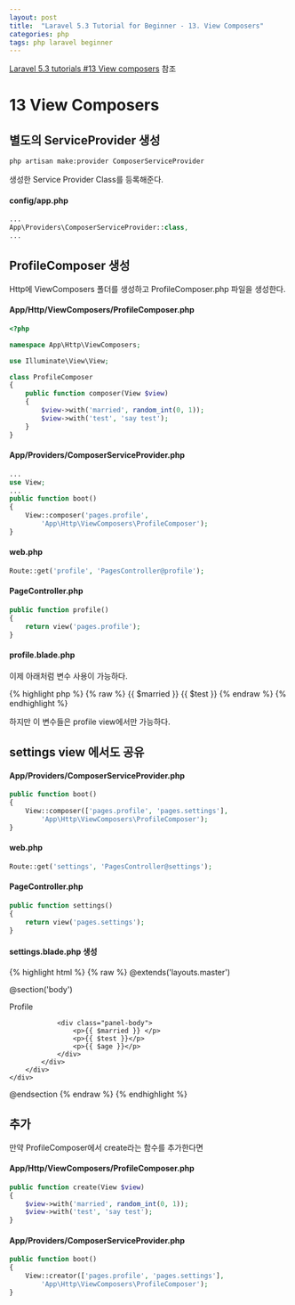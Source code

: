 ```yaml
---
layout: post
title:  "Laravel 5.3 Tutorial for Beginner - 13. View Composers"
categories: php
tags: php laravel beginner
---
```

[Laravel 5.3 tutorials #13 View composers](https://www.youtube.com/watch?v=RvtARi5BlF0&index=13&list=PL3ZhWMazGi9IYymniZgqwnYuPFDvaEHJb) 참조

# 13 View Composers

## 별도의 ServiceProvider 생성
```bash
php artisan make:provider ComposerServiceProvider
```

생성한 Service Provider Class를 등록해준다.

#### config/app.php
```php
...
App\Providers\ComposerServiceProvider::class,
...
```

## ProfileComposer 생성
Http에 ViewComposers 폴더를 생성하고 ProfileComposer.php 파일을 생성한다.

#### App/Http/ViewComposers/ProfileComposer.php
```php
<?php

namespace App\Http\ViewComposers;

use Illuminate\View\View;

class ProfileComposer
{
    public function composer(View $view)
    {
        $view->with('married', random_int(0, 1));
        $view->with('test', 'say test');
    }
}
```

#### App/Providers/ComposerServiceProvider.php
```php
...
use View;
...
public function boot()
{
    View::composer('pages.profile',
        'App\Http\ViewComposers\ProfileComposer');
}
```

#### web.php
```php
Route::get('profile', 'PagesController@profile');
```

#### PageController.php
```php
public function profile()
{
    return view('pages.profile');
}
```

#### profile.blade.php
이제 아래처럼 변수 사용이 가능하다.

{% highlight php %}
{% raw %}
{{ $married }}
{{ $test }}
{% endraw %}
{% endhighlight %}

하지만 이 변수들은 profile view에서만 가능하다.

## settings view 에서도 공유

#### App/Providers/ComposerServiceProvider.php
```php
public function boot()
{
    View::composer(['pages.profile', 'pages.settings'],
        'App\Http\ViewComposers\ProfileComposer');
}
```

#### web.php
```php
Route::get('settings', 'PagesController@settings');
```

#### PageController.php
```php
public function settings()
{
    return view('pages.settings');
}
```

#### settings.blade.php 생성
{% highlight html %}
{% raw %}
@extends('layouts.master')

@section('body')
<div class="container">
    <div class="row">
        <div class="col-md-8 col-md-offset-2">
            <div class="panel panel-default">
                <div class="panel-heading">Profile</div>

                <div class="panel-body">
                    <p>{{ $married }} </p>
                    <p>{{ $test }}</p>
                    <p>{{ $age }}</p>
                </div>
            </div>
        </div>
    </div>
</div>
@endsection
{% endraw %}
{% endhighlight %}

## 추가
만약 ProfileComposer에서 create라는 함수를 추가한다면

#### App/Http/ViewComposers/ProfileComposer.php
```php
public function create(View $view)
{
    $view->with('married', random_int(0, 1));
    $view->with('test', 'say test');
}
```

#### App/Providers/ComposerServiceProvider.php
```php
public function boot()
{
    View::creator(['pages.profile', 'pages.settings'],
        'App\Http\ViewComposers\ProfileComposer');
}
```
